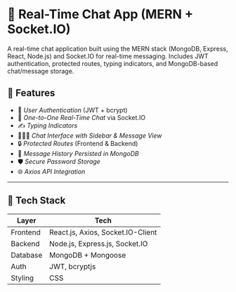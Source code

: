 # 💬 Real-Time Chat App (MERN + Socket.IO)

A real-time chat application built using the MERN stack (MongoDB, Express, React, Node.js) and Socket.IO for real-time messaging. Includes JWT authentication, protected routes, typing indicators, and MongoDB-based chat/message storage.

## 🚀 Features

- 🔐 *User Authentication* (JWT + bcrypt)
- 💬 *One-to-One Real-Time Chat* via Socket.IO
- ✍️ *Typing Indicators*
- 🧑‍🤝‍🧑 *Chat Interface with Sidebar & Message View*
- 🔒 *Protected Routes* (Frontend & Backend)
- 🧾 *Message History Persisted in MongoDB*
- 🛡️ *Secure Password Storage*
- 🌐 *Axios API Integration*

---

## 🧱 Tech Stack

| Layer        | Tech                                      |
|--------------|-------------------------------------------|
| Frontend     | React.js, Axios, Socket.IO-Client         |
| Backend      | Node.js, Express.js, Socket.IO            |
| Database     | MongoDB + Mongoose                        |
| Auth         | JWT, bcryptjs                             |
| Styling      | CSS                                       |
